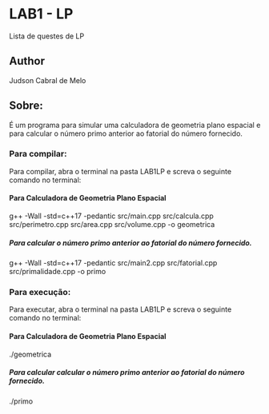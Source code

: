 # LAB1 - LP
  Lista de questes de LP
## Author 
  Judson Cabral de Melo
 
## Sobre:
  É um programa para simular uma calculadora de geometria plano espacial e para calcular o número primo anterior ao fatorial do número fornecido. 



### Para compilar:

Para compilar, abra o terminal na pasta LAB1LP e screva o seguinte comando no terminal:

 #### Para Calculadora de Geometria Plano Espacial
 
  g++ -Wall -std=c++17 -pedantic src/main.cpp src/calcula.cpp src/perimetro.cpp src/area.cpp src/volume.cpp -o geometrica
  
 ##### Para calcular o número primo anterior ao fatorial do número fornecido. 
 
  g++ -Wall -std=c++17 -pedantic src/main2.cpp src/fatorial.cpp src/primalidade.cpp  -o primo
  
### Para execução:

Para executar, abra o terminal na pasta LAB1LP e screva o seguinte comando no terminal:

 #### Para Calculadora de Geometria Plano Espacial
 
  ./geometrica
  
 ##### Para calcular calcular o número primo anterior ao fatorial do número fornecido. 
 
  ./primo
  
  
